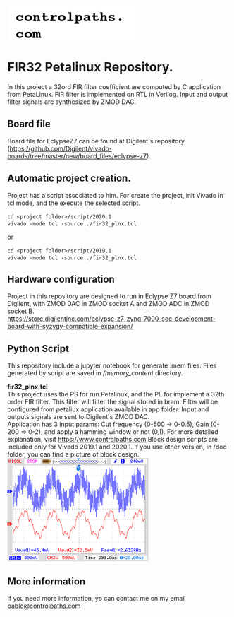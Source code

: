 ![image](doc/logo.png)
# FIR32 Petalinux Repository.
In this project a 32ord FIR filter coefficient are computed by C application from PetaLinux. FIR filter is implemented on RTL in Verilog. Input and output filter signals are synthesized by ZMOD DAC.

## Board file
Board file for EclypseZ7 can be found at Digilent's repository. (https://github.com/Digilent/vivado-boards/tree/master/new/board_files/eclypse-z7).

## Automatic project creation.
Project has a script associated to him. For create the project, init Vivado in tcl mode, and the execute the selected script.

```
cd <project folder>/script/2020.1
vivado -mode tcl -source ./fir32_plnx.tcl
```
or
```
cd <project folder>/script/2019.1
vivado -mode tcl -source ./fir32_plnx.tcl
```
## Hardware configuration
Project in this repository are designed to run in Eclypse Z7 board from Digilent, with ZMOD DAC in ZMOD socket A and ZMOD ADC in ZMOD socket B.  
https://store.digilentinc.com/eclypse-z7-zynq-7000-soc-development-board-with-syzygy-compatible-expansion/

## Python Script
This repository include a jupyter notebook for generate .mem files. Files generated by script are saved in */memory_content* directory.

**fir32_plnx.tcl**  
This project uses the PS for run Petalinux, and the PL for implement a 32th order FIR filter. This filter will filter the signal stored in bram. Filter will be configured from petaliux application available in app folder. Input and outputs signals are sent to Digilent's ZMOD DAC.  
Application has 3 input params: Cut frequency (0-500 -> 0-0.5), Gain (0-200 -> 0-2), and apply a hamming window or not (0,1). For more detailed explanation, visit https://www.controlpaths.com Block design scripts are included only for Vivado 2019.1 and 2020.1. If you use other version, in /doc folder, you can find a picture of block design.  
![image](doc/signal.bmp)  

## More information
If you need more information, yo can contact me on my email pablo@controlpaths.com
